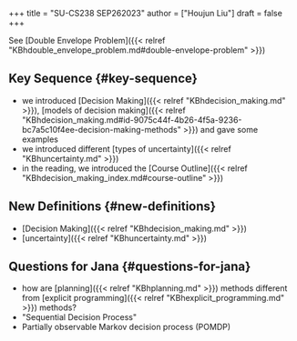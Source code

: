 +++
title = "SU-CS238 SEP262023"
author = ["Houjun Liu"]
draft = false
+++

See [Double Envelope Problem]({{< relref "KBhdouble_envelope_problem.md#double-envelope-problem" >}})


## Key Sequence {#key-sequence}

-   we introduced [Decision Making]({{< relref "KBhdecision_making.md" >}}), [models of decision making]({{< relref "KBhdecision_making.md#id-9075c44f-4b26-4f5a-9236-bc7a5c10f4ee-decision-making-methods" >}}) and gave some examples
-   we introduced different [types of uncertainty]({{< relref "KBhuncertainty.md" >}})
-   in the reading, we introduced the [Course Outline]({{< relref "KBhdecision_making_index.md#course-outline" >}})


## New Definitions {#new-definitions}

-   [Decision Making]({{< relref "KBhdecision_making.md" >}})
-   [uncertainty]({{< relref "KBhuncertainty.md" >}})


## Questions for Jana {#questions-for-jana}

-   how are [planning]({{< relref "KBhplanning.md" >}}) methods different from [explicit programming]({{< relref "KBhexplicit_programming.md" >}}) methods?
-   "Sequential Decision Process"
-   Partially observable Markov decision process (POMDP)
